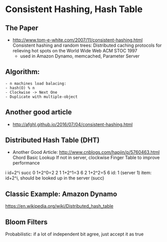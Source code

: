 # Consistent Hashing, Hash Table

## The Paper
-  http://www.tom-e-white.com/2007/11/consistent-hashing.html
Consistent hashing and random trees: Distributed caching protocols for relieving hot spots on the World Wide Web
ACM STOC 1997
	- used in Amazon Dynamo, memcached, Parameter Server

## Algorithm:
	- n machines load balacing:
	- hash(O) % n
	- Clockwise -> Next One
	- Duplicate with multiple-object

## Another good article
- http://afghl.github.io/2016/07/04/consistent-hashing.html

## Distributed Hash Table (DHT)
- Another Good Article: http://www.cnblogs.com/hapjin/p/5760463.html
Chord Basic Lookup
If not in server, clockwise
Finger Table to improve performance

i   id+2^i    succ
0   1+2^0=2    2
1   1+2^1=3    6
2   1+2^2=5    6
id: 1 (server 1)
item: id+2^i, should be looked up in the server (succ)

## Classic Example: Amazon Dynamo

https://en.wikipedia.org/wiki/Distributed_hash_table

## Bloom Filters
 Probabilistic: if a lot of independent bit agree, just accept it as true
